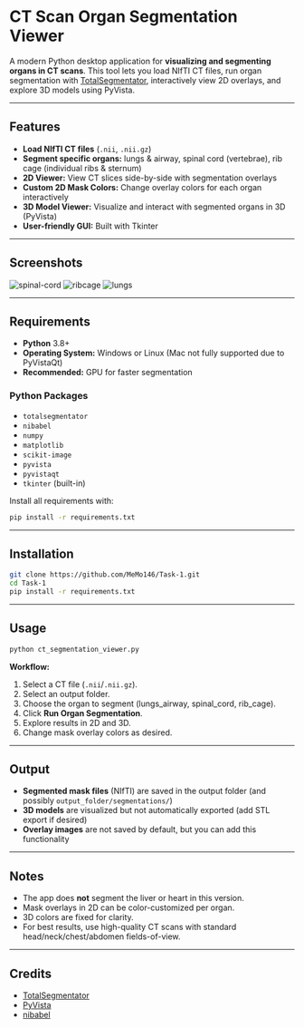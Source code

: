 # CT Scan Organ Segmentation Viewer

A modern Python desktop application for **visualizing and segmenting organs in CT scans**. This tool lets you load NIfTI CT files, run organ segmentation with [TotalSegmentator](https://github.com/wasserth/TotalSegmentator), interactively view 2D overlays, and explore 3D models using PyVista.

---

## Features

- **Load NIfTI CT files** (`.nii`, `.nii.gz`)
- **Segment specific organs:** lungs & airway, spinal cord (vertebrae), rib cage (individual ribs & sternum)
- **2D Viewer:** View CT slices side-by-side with segmentation overlays
- **Custom 2D Mask Colors:** Change overlay colors for each organ interactively
- **3D Model Viewer:** Visualize and interact with segmented organs in 3D (PyVista)
- **User-friendly GUI:** Built with Tkinter

---

## Screenshots

![spinal-cord](https://github.com/user-attachments/assets/7f3e0ece-0775-486a-a5a7-d211d414c41d)
![ribcage](https://github.com/user-attachments/assets/ade32a7e-4a31-4408-a5cb-4d749e4d36e3)
![lungs](https://github.com/user-attachments/assets/ef2f78bb-74eb-433c-8611-83391e7525b0)


---

## Requirements

- **Python** 3.8+
- **Operating System:** Windows or Linux (Mac not fully supported due to PyVistaQt)
- **Recommended:** GPU for faster segmentation

### Python Packages

- `totalsegmentator`
- `nibabel`
- `numpy`
- `matplotlib`
- `scikit-image`
- `pyvista`
- `pyvistaqt`
- `tkinter` (built-in)

Install all requirements with:
```bash
pip install -r requirements.txt
```

---

## Installation

```bash
git clone https://github.com/MeMo146/Task-1.git
cd Task-1
pip install -r requirements.txt
```

---

## Usage

```bash
python ct_segmentation_viewer.py
```
**Workflow:**
1. Select a CT file (`.nii`/`.nii.gz`).
2. Select an output folder.
3. Choose the organ to segment (lungs_airway, spinal_cord, rib_cage).
4. Click **Run Organ Segmentation**.
5. Explore results in 2D and 3D.
6. Change mask overlay colors as desired.

---

## Output

- **Segmented mask files** (NIfTI) are saved in the output folder (and possibly `output_folder/segmentations/`)
- **3D models** are visualized but not automatically exported (add STL export if desired)
- **Overlay images** are not saved by default, but you can add this functionality

---

## Notes

- The app does **not** segment the liver or heart in this version.
- Mask overlays in 2D can be color-customized per organ.
- 3D colors are fixed for clarity.
- For best results, use high-quality CT scans with standard head/neck/chest/abdomen fields-of-view.

---
## Credits

- [TotalSegmentator](https://github.com/wasserth/TotalSegmentator)
- [PyVista](https://github.com/pyvista/pyvista)
- [nibabel](https://github.com/nipy/nibabel)
